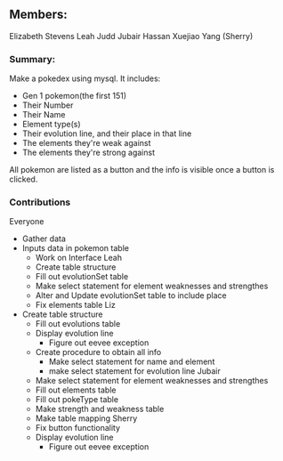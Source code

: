 ## Members:
Elizabeth Stevens 
Leah Judd
Jubair Hassan
Xuejiao Yang (Sherry)

### Summary:
Make a pokedex using mysql.
It includes:
  * Gen 1 pokemon(the first 151)
  * Their Number
  * Their Name
  * Element type(s)
  * Their evolution line, and their place in that line
  * The elements they're weak against
  * The elements they're strong against

All pokemon are listed as a button and the info is visible once a button is clicked.
 
### Contributions
Everyone
  * Gather data
  * Inputs data in pokemon table
	* Work on Interface
Leah
	* Create table structure
	* Fill out evolutionSet table
	* Make select statement for element weaknesses and strengthes
	* Alter and Update evolutionSet table to include place
	* Fix elements table
Liz
  * Create table structure
	* Fill out evolutions table
	* Display evolution line
		* Figure out eevee exception
	* Create procedure to obtain all info
		* Make select statement for name and element
		* make select statement for evolution line
Jubair
	* Make select statement for element weaknesses and strengthes
	* Fill out elements table
	* Fill out pokeType table
	* Make strength and weakness table
	* Make table mapping
Sherry
	* Fix button functionality
	* Display evolution line
		* Figure out eevee exception
